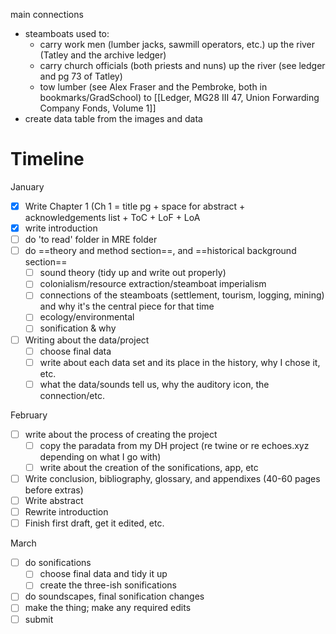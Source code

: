 main connections
- steamboats used to:
	- carry work men (lumber jacks, sawmill operators, etc.) up the river (Tatley and the archive ledger)
	- carry church officials (both priests and nuns) up the river (see ledger and pg 73 of Tatley)
	- tow lumber (see Alex Fraser and the Pembroke, both in bookmarks/GradSchool)
to [[Ledger, MG28 III 47, Union Forwarding Company Fonds, Volume 1]]
- create data table from the images and data

# Timeline         
January
- [x] Write Chapter 1 (Ch 1 = title pg + space for abstract + acknowledgements list + ToC + LoF + LoA
- [x] write introduction
- [ ] do 'to read' folder in MRE folder
- [ ] do ==theory and method section==, and ==historical background section==
	- [ ] sound theory (tidy up and write out properly)
	- [ ] colonialism/resource extraction/steamboat imperialism
	- [ ] connections of the steamboats (settlement, tourism, logging, mining) and why it's the central piece for that time
	- [ ] ecology/environmental
	- [ ] sonification & why
- [ ] Writing about the data/project
	- [ ] choose final data
	- [ ] write about each data set and its place in the history, why I chose it, etc.
	- [ ] what the data/sounds tell us, why the auditory icon, the connection/etc.

February
- [ ] write about the process of creating the project
	- [ ] copy the paradata from my DH project (re twine or re echoes.xyz depending on what I go with)
	- [ ] write about the creation of the sonifications, app, etc
- [ ] Write conclusion, bibliography, glossary, and appendixes (40-60 pages before extras)
- [ ] Write abstract
- [ ] Rewrite introduction
- [ ] Finish first draft, get it edited, etc.

March
- [ ] do sonifications
	- [ ] choose final data and tidy it up
	- [ ] create the three-ish sonifications
- [ ] do soundscapes, final sonification changes
- [ ] make the thing; make any required edits
- [ ] submit